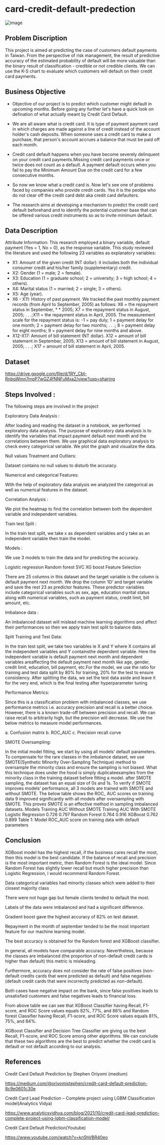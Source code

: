 # card-credit-default-predection
![image](https://user-images.githubusercontent.com/98402439/204303852-9f8808c1-26cd-4685-9132-be713aae075b.png)


## Problem Discription 
This project is aimed at predicting the case of customers default payments in Taiwan. From the perspective of risk management, the result of predictive accuracy of the estimated probability of default will be more valuable than the binary result of classification - credible or not credible clients. We can use the K-S chart to evaluate which customers will default on their credit card payments.


## Business Objective
* Objective of our project is to predict which customer might default in upcoming months. Before going any further let's have a quick look on defination of what actually meant by Credit Card Default.

* We are all aware what is credit card. It is type of payment payment card in which charges are made against a line of credit instead of the account holder's cash deposits. When someone uses a credit card to make a purchase, that person's account accrues a balance that must be paid off each month.

* Credit card default happens when you have become severely delinquent on your credit card payments.Missing credit card payments once or twice does not count as a default. A payment default occurs when you fail to pay the Minimum Amount Due on the credit card for a few consecutive months.

* So now we know what a credit card is. Now let's see one of problems faced by companies who provide credit cards. Yes it is the peolpe who do not clear off the credit card debt aka credit card defaulters.

* The research aims at developing a mechanism to predict the credit card default beforehand and to identify the potential customer base that can be offered various credit instruments so as to invite minimum default.

## Data Description
Attribute Information:
This research employed a binary variable, default payment (Yes = 1, No = 0), as the response variable. This study reviewed the literature and used the following 23 variables as explanatory variables:
* X1: Amount of the given credit (NT dollar): it includes both the individual consumer credit and his/her family (supplementary) credit.
* X2: Gender (1 = male; 2 = female).
* X3: Education (1 = graduate school; 2 = university; 3 = high school; 4 = others).
* X4: Marital status (1 = married; 2 = single; 3 = others).
* X5: Age (year).
* X6 - X11: History of past payment. We tracked the past monthly payment records (from April to September, 2005) as follows: X6 = the repayment status in September, * * 2005; X7 = the repayment status in August, 2005; . . .;X11 = the repayment status in April, 2005. The measurement scale for the repayment status is: -1 = pay duly; 1 = payment delay for one month; 2 = payment delay for two months; . . .; 8 = payment delay for eight months; 9 = payment delay for nine months and above.
* X12-X17: Amount of bill statement (NT dollar). X12 = amount of bill statement in September, 2005; X13 = amount of bill statement in August, 2005; . . .; X17 = amount of bill statement in April, 2005.

## Dataset
https://drive.google.com/file/d/1RY_Cbt-RnbgWmn7mpP7wGZ4fNNFuMxa2/view?usp=sharing
## Steps Involved :

The following steps are involved in the project

Exploratory Data Analysis :

After loading and reading the dataset in a notebook, we performed exploratory data analysis. The purpose of exploratory data analysis is to identify the variables that impact payment default next month and the correlations between them. We use graphical data exploratory analysis to check every categorical variable. We plot the graph and visualize the data.

Null values Treatment and Outliers:

Dataset contains no null values to disturb the accuracy.

Numerical and categorical Features:

With the help of exploratory data analysis we analyzed the categorical as well as numerical features in the dataset.

Correlation Analysis :

We plot the heatmap to find the correlation between both the dependent variable and independent variables.

Train test Split :

In the train test split, we take x as dependent variables and y take as an independent variable then train the model.

Models :

We use 3 models to train the data and for predicting the accuracy.

Logistic regression
Random forest
SVC
XG boost
Feature Selection

There are 25 columns in this dataset and the target variable is the column is default payment next month. We drop the column ‘ID’ and target variable and save the rest 23 as predictor features. These predictor variables include categorical variables such as sex, age, education marital status along with numerical variables, such as payment status, credit limit, bill amount, etc.

Imbalance data :

An imbalanced dataset will mislead machine learning algorithms and affect their performances so then we apply train test split to balance data.

Split Training and Test Data:

In the train test split, we take two variables ie X and Y where X contains all the independent variables and Y containsthe dependent variable. Here the independent variable is default payment next month and dependent variables areaffecting the default payment next month like age, gender, credit limit, education, bill payment, etc.For the model, we use the ratio for training and test data split by 80% for training, 20% for the test to ensure consistency. After splitting the data, we set the test data aside and leave it for the very end, which is the final testing after hyperparameter tuning

Performance Metrics:

Since this is a classification problem with imbalanced classes, we use performance metrics i.e. accuracy precision and recall is a better choice. However, there is a known trade-off between precision and recall. We can raise recall to arbitrarily high, but the precision will decrease. We use the below metrics to measure model performances.

a. Confusion matrix b. ROC_AUC c. Precision recall curve

SMOTE Oversampling:

In the initial model fitting, we start by using all models’ default parameters. To compensate for the rare classes in the imbalance dataset, we use SMOTE(Synthetic Minority Over-Sampling Technique) method to oversample the minority class and ensure the sampling is not biased. What this technique does under the hood is simply duplicateexamples from the minority class in the training dataset before fitting a model. after SMOTE sampling, the dataset has an equal size of 0s and 1s. To verify if SMOTE improves models’ performance, all 3 models are trained with SMOTE and without SMOTE. The below table shows the ROC_ AUC scores on training data 9 improved significantly with all models after oversampling with SMOTE. This proves SMOTE is an effective method in sampling imbalanced datasets. Models Training AUC Without SMOTE Training AUC With SMOTE Logistic Regression 0.726 0.797 Random Forest 0.764 0.916 XGBoost 0.762 0.899 Table 1: Model ROC_AUC score on training data with default parameters

## Conclusion
XGBoost model has the highest recall, if the business cares recall the most, then this model is the best candidate. If the balance of recall and precision is the most important metric, then Random Forest is the ideal model. Since Random Forest has slightly lower recall but much higher precision than Logistic Regression, I would recommend Random Forest.

Data categorical variables had minority classes which were added to their closest majority class

There were not huge gap but female clients tended to default the most.

Labels of the data were imbalanced and had a significant difference.

Gradient boost gave the highest accuracy of 82% on test dataset.

Repayment in the month of september tended to be the most important feature for our machine learning model.

The best accuracy is obtained for the Random forest and XGBoost classifier.

In general, all models have comparable accuracy. Nevertheless, because the classes are imbalanced (the proportion of non-default credit cards is higher than default) this metric is misleading.

Furthermore, accuracy does not consider the rate of false positives (non-default credits cards that were predicted as default) and false negatives (default credit cards that were incorrectly predicted as non-default).

Both cases have negative impact on the bank, since false positives leads to unsatisfied customers and false negatives leads to financial loss.

From above table we can see that XGBoost Classifier having Recall, F1-score, and ROC Score values equals 82%, 77%, and 86% and Random forest Classifier having Recall, F1-score, and ROC Score values equals 81%, 75%, and 84%.

XGBoost Classifier and Decision Tree Classifier are giving us the best Recall, F1-score, and ROC Score among other algorithms. We can conclude that these two algorithms are the best to predict whether the credit card is default or not default according to our analysis.

## References
Credit Card Default Prediction by Stephen Oriyomi (medium)

https://medium.com/@oriyomistephen/credit-card-default-prediction-8c9e0601c30e

Credit Card Lead Prediction – Complete project using LGBM Classification model(Analytics Vidya)

https://www.analyticsvidhya.com/blog/2021/10/credit-card-lead-prediction-complete-project-using-lgbm-classification-model/

Credit Card Default Prediction(Youtube)

https://www.youtube.com/watch?v=kn5hVBR40eo
